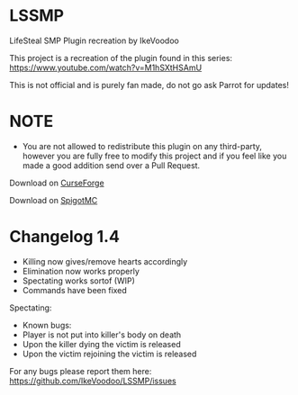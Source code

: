 # LSSMP
LifeSteal SMP Plugin recreation by IkeVoodoo

This project is a recreation of the plugin found in this series: https://www.youtube.com/watch?v=M1hSXtHSAmU

This is not official and is purely fan made, do not go ask Parrot for updates!

# NOTE

  - You are not allowed to redistribute this plugin on any third-party, however you are fully free to modify this project and if you feel like you made a good addition send over a Pull Request.

Download on [CurseForge](https://www.curseforge.com/minecraft/bukkit-plugins/lifesteal-smp-plugin)

Download on [SpigotMC](https://www.spigotmc.org/resources/lifesteal-smp-plugin.94387/)

# Changelog 1.4

- Killing now gives/remove hearts accordingly
- Elimination now works properly
- Spectating works sortof (WIP)
- Commands have been fixed

Spectating:
- Known bugs:
- Player is not put into killer's body on death
- Upon the killer dying the victim is released
- Upon the victim rejoining the victim is released

For any bugs please report them here: https://github.com/IkeVoodoo/LSSMP/issues
